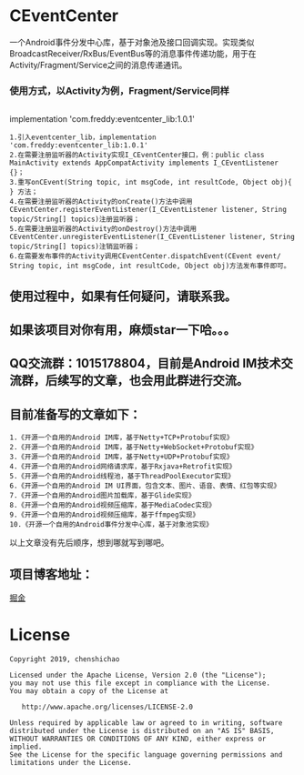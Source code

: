 # CEventCenter
一个Android事件分发中心库，基于对象池及接口回调实现。实现类似BroadcastReceiver/RxBus/EventBus等的消息事件传递功能，用于在Activity/Fragment/Service之间的消息传递通讯。

### 使用方式，以Activity为例，Fragment/Service同样
```
```
implementation 'com.freddy:eventcenter_lib:1.0.1'
```
1.引入eventcenter_lib，implementation 'com.freddy:eventcenter_lib:1.0.1'
2.在需要注册监听器的Activity实现I_CEventCenter接口，例：public class MainActivity extends AppCompatActivity implements I_CEventListener {}；
3.重写onCEvent(String topic, int msgCode, int resultCode, Object obj){ } 方法；
4.在需要注册监听器的Activity的onCreate()方法中调用CEventCenter.registerEventListener(I_CEventListener listener, String topic/String[] topics)注册监听器；
5.在需要注册监听器的Activity的onDestroy()方法中调用CEventCenter.unregisterEventListener(I_CEventListener listener, String topic/String[] topics)注销监听器；
6.在需要发布事件的Activity调用CEventCenter.dispatchEvent(CEvent event/ String topic, int msgCode, int resultCode, Object obj)方法发布事件即可。
```  

## 使用过程中，如果有任何疑问，请联系我。
## 如果该项目对你有用，麻烦star一下哈。。。
## QQ交流群：1015178804，目前是Android IM技术交流群，后续写的文章，也会用此群进行交流。
## 目前准备写的文章如下：
```
1.《开源一个自用的Android IM库，基于Netty+TCP+Protobuf实现》
2.《开源一个自用的Android IM库，基于Netty+WebSocket+Protobuf实现》
3.《开源一个自用的Android IM库，基于Netty+UDP+Protobuf实现》
4.《开源一个自用的Android网络请求库，基于Rxjava+Retrofit实现》
5.《开源一个自用的Android线程池，基于ThreadPoolExecutor实现》
6.《开源一个自用的Android IM UI界面，包含文本、图片、语音、表情、红包等实现》
7.《开源一个自用的Android图片加载库，基于Glide实现》
8.《开源一个自用的Android视频压缩库，基于MediaCodec实现》
9.《开源一个自用的Android视频压缩库，基于ffmpeg实现》
10.《开源一个自用的Android事件分发中心库，基于对象池实现》
```
以上文章没有先后顺序，想到哪就写到哪吧。

## 项目博客地址：
[掘金](https://juejin.im/post/5cbe81f75188250a85160d72)

# License


    Copyright 2019, chenshichao       
  
    Licensed under the Apache License, Version 2.0 (the "License");
    you may not use this file except in compliance with the License.
    You may obtain a copy of the License at 
 
       http://www.apache.org/licenses/LICENSE-2.0 

    Unless required by applicable law or agreed to in writing, software
    distributed under the License is distributed on an "AS IS" BASIS,
    WITHOUT WARRANTIES OR CONDITIONS OF ANY KIND, either express or implied.
    See the License for the specific language governing permissions and
    limitations under the License.

